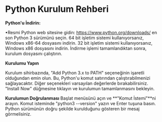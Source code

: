 
# Python Kurulum Rehberi

**Python'u İndirin:**

•Resmi Python web sitesine gidin: https://www.python.org/downloads/  en son Python 3 sürümünü seçin.
64 bit işletim sistemi kullanıyorsanız, Windows x86-64 dosyasını indirin. 32 bit işletim sistemi kullanıyorsanız, Windows x86 dosyasını indirin.
İndirme işlemi tamamlandıktan sonra, kurulum dosyasını çalıştırın.

**Kurulumu Yapın**

Kurulum sihirbazında, "Add Python 3.x to PATH" seçeneğinin işaretli olduğundan emin olun. Bu, Python'u komut satırından çalıştırabilmenizi sağlayacaktır.
Diğer seçenekleri varsayılan değerlerde bırakabilirsiniz.
"Install Now" düğmesine tıklayın ve kurulumun tamamlanmasını bekleyin.

**Kurulumun Doğrulanması**
Başlat menüsünü açın ve **"Komut İstemi"**ni arayın.
Komut isteminde "python3 --version" yazın ve Enter tuşuna basın.
Python sürümünün doğru şekilde kurulduğunu gösteren bir mesaj görmelisiniz.

